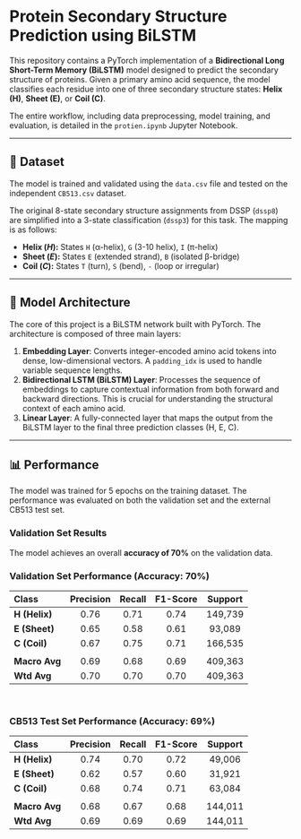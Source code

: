# Protein Secondary Structure Prediction using BiLSTM

This repository contains a PyTorch implementation of a **Bidirectional Long Short-Term Memory (BiLSTM)** model designed to predict the secondary structure of proteins. Given a primary amino acid sequence, the model classifies each residue into one of three secondary structure states: **Helix (H)**, **Sheet (E)**, or **Coil (C)**.

The entire workflow, including data preprocessing, model training, and evaluation, is detailed in the `protien.ipynb` Jupyter Notebook.

***

## 🧬 Dataset

The model is trained and validated using the `data.csv` file and tested on the independent `CB513.csv` dataset.

The original 8-state secondary structure assignments from DSSP (`dssp8`) are simplified into a 3-state classification (`dssp3`) for this task. The mapping is as follows:
* **Helix ($H$):** States `H` (α-helix), `G` (3-10 helix), `I` (π-helix)
* **Sheet ($E$):** States `E` (extended strand), `B` (isolated β-bridge)
* **Coil ($C$):** States `T` (turn), `S` (bend), `-` (loop or irregular)

***

## 🤖 Model Architecture

The core of this project is a BiLSTM network built with PyTorch. The architecture is composed of three main layers:

1.  **Embedding Layer**: Converts integer-encoded amino acid tokens into dense, low-dimensional vectors. A `padding_idx` is used to handle variable sequence lengths.
2.  **Bidirectional LSTM (BiLSTM) Layer**: Processes the sequence of embeddings to capture contextual information from both forward and backward directions. This is crucial for understanding the structural context of each amino acid.
3.  **Linear Layer**: A fully-connected layer that maps the output from the BiLSTM layer to the final three prediction classes (H, E, C).

***

## 📊 Performance

The model was trained for 5 epochs on the training dataset. The performance was evaluated on both the validation set and the external CB513 test set.

### **Validation Set Results**
The model achieves an overall **accuracy of 70%** on the validation data.

### **Validation Set Performance (Accuracy: 70%)**

| Class         | Precision | Recall | F1-Score | Support  |
|:--------------|:---------:|:------:|:--------:|:--------:|
| **H (Helix)** |   0.76    |  0.71  |   0.74   | 149,739  |
| **E (Sheet)** |   0.65    |  0.58  |   0.61   | 93,089   |
| **C (Coil)** |   0.67    |  0.75  |   0.71   | 166,535  |
|               |           |        |          |          |
| **Macro Avg** |   0.69    |  0.68  |   0.69   | 409,363  |
| **Wtd Avg** |   0.70    |  0.70  |   0.70   | 409,363  |

<br>

### **CB513 Test Set Performance (Accuracy: 69%)**

| Class         | Precision | Recall | F1-Score | Support  |
|:--------------|:---------:|:------:|:--------:|:--------:|
| **H (Helix)** |   0.74    |  0.70  |   0.72   | 49,006   |
| **E (Sheet)** |   0.62    |  0.57  |   0.60   | 31,921   |
| **C (Coil)** |   0.68    |  0.74  |   0.71   | 63,084   |
|               |           |        |          |          |
| **Macro Avg** |   0.68    |  0.67  |   0.68   | 144,011  |
| **Wtd Avg** |   0.69    |  0.69  |   0.69   | 144,011  |
